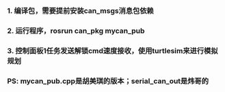 ### 1. 编译包，需要提前安装can_msgs消息包依赖
### 2. 运行程序，rosrun can_pkg mycan_pub
### 3. 控制面板1任务发送解锁cmd速度接收，使用turtlesim来进行模拟规划
### PS: mycan_pub.cpp是胡美琪的版本；serial_can_out是炜哥的